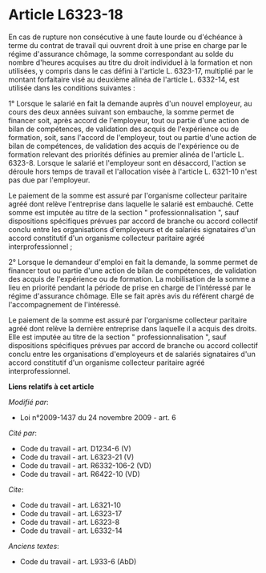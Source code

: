 # Article L6323-18

En cas de rupture non consécutive à une faute lourde ou d'échéance à terme du contrat de travail qui ouvrent droit à une
prise en charge par le régime d'assurance chômage, la somme correspondant au solde du nombre d'heures acquises au titre du
droit individuel à la formation et non utilisées, y compris dans le cas défini à l'article L. 6323-17, multiplié par le
montant forfaitaire visé au deuxième alinéa de l'article L. 6332-14, est utilisée dans les conditions suivantes : 

1° Lorsque le salarié en fait la demande auprès d'un nouvel employeur, au cours des deux années suivant son embauche, la
somme permet de financer soit, après accord de l'employeur, tout ou partie d'une action de bilan de compétences, de
validation des acquis de l'expérience ou de formation, soit, sans l'accord de l'employeur, tout ou partie d'une action de
bilan de compétences, de validation des acquis de l'expérience ou de formation relevant des priorités définies au premier
alinéa de l'article L. 6323-8. Lorsque le salarié et l'employeur sont en désaccord, l'action se déroule hors temps de travail
et l'allocation visée à l'article L. 6321-10 n'est pas due par l'employeur. 

Le paiement de la somme est assuré par l'organisme collecteur paritaire agréé dont relève l'entreprise dans laquelle le
salarié est embauché. Cette somme est imputée au titre de la section " professionnalisation ", sauf dispositions spécifiques
prévues par accord de branche ou accord collectif conclu entre les organisations d'employeurs et de salariés signataires d'un
accord constitutif d'un organisme collecteur paritaire agréé interprofessionnel ; 

2° Lorsque le demandeur d'emploi en fait la demande, la somme permet de financer tout ou partie d'une action de bilan de
compétences, de validation des acquis de l'expérience ou de formation. La mobilisation de la somme a lieu en priorité pendant
la période de prise en charge de l'intéressé par le régime d'assurance chômage. Elle se fait après avis du référent chargé de
l'accompagnement de l'intéressé. 

Le paiement de la somme est assuré par l'organisme collecteur paritaire agréé dont relève la dernière entreprise dans
laquelle il a acquis des droits. Elle est imputée au titre de la section " professionnalisation ", sauf dispositions
spécifiques prévues par accord de branche ou accord collectif conclu entre les organisations d'employeurs et de salariés
signataires d'un accord constitutif d'un organisme collecteur paritaire agréé interprofessionnel.

**Liens relatifs à cet article**

_Modifié par_:

  - Loi n°2009-1437 du 24 novembre 2009 - art. 6

_Cité par_:

  - Code du travail - art. D1234-6 (V)
  - Code du travail - art. L6323-21 (V)
  - Code du travail - art. R6332-106-2 (VD)
  - Code du travail - art. R6422-10 (VD)

_Cite_:

  - Code du travail - art. L6321-10
  - Code du travail - art. L6323-17
  - Code du travail - art. L6323-8
  - Code du travail - art. L6332-14

_Anciens textes_:

  - Code du travail - art. L933-6 (AbD)
